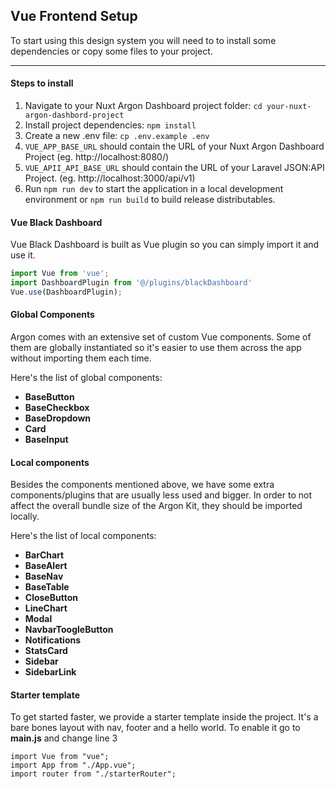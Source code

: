 ## Vue Frontend Setup

To start using this design system you will need to to install some dependencies or copy some files to your
project.

<hr>

#### Steps to install

1. Navigate to your Nuxt Argon Dashboard project folder: `cd your-nuxt-argon-dashbord-project`
2. Install project dependencies: `npm install`
3. Create a new .env file: `cp .env.example .env`
4. `VUE_APP_BASE_URL` should contain the URL of your Nuxt Argon Dashboard Project (eg. http://localhost:8080/)
5. `VUE_APII_API_BASE_URL` should contain the URL of your Laravel JSON:API Project. (eg. http://localhost:3000/api/v1)
6. Run `npm run dev` to start the application in a local development environment or `npm run build` to build release distributables.

#### Vue Black Dashboard

Vue Black Dashboard is built as Vue plugin so you can simply import it and use it.

```js
import Vue from 'vue';
import DashboardPlugin from '@/plugins/blackDashboard'
Vue.use(DashboardPlugin);
```

#### Global Components

Argon comes with an extensive set of custom Vue components. Some of them are globally instantiated so
it's easier to use them across the app without importing them each time.

Here's the list of global components:

- **BaseButton**
- **BaseCheckbox**
- **BaseDropdown**
- **Card**
- **BaseInput**

#### Local components

Besides the components mentioned above, we have some extra components/plugins that are usually less used
and bigger. In order to not affect the overall bundle size of the Argon Kit, they should be imported locally.

Here's the list of local components:

- **BarChart**
- **BaseAlert**
- **BaseNav**
- **BaseTable**
- **CloseButton**
- **LineChart**
- **Modal**
- **NavbarToogleButton**
- **Notifications**
- **StatsCard**
- **Sidebar**
- **SidebarLink**

#### Starter template

To get started faster, we provide a starter template inside the project. It's a bare bones
layout with nav, footer and a hello world. To enable it go to **main.js** and change line 3

```js{3}
import Vue from "vue";
import App from "./App.vue";
import router from "./starterRouter";
```
